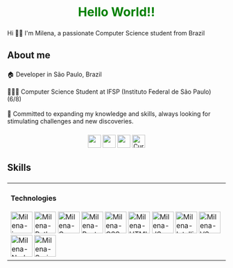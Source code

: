 <h1 style="color: green" align="center">Hello World!!</h1>

###

<p align="left">Hi 👋🏼 I'm Milena, a passionate Computer Science student from Brazil</p>

###

<h2 align="left">About me</h2>

###

<p align="left">🏠 Developer in São Paulo, Brazil<br><br>👩🏼‍💻 Computer Science Student at IFSP (Instituto Federal de São Paulo) (6/8)<br><br>🌱 Committed to expanding my knowledge and skills, always looking for stimulating challenges and new discoveries.</p>

###
<div align="center">
	<a href = "https://www.linkedin.com/in/milenacamargo20/" target="_blank"><img height="30" widht="40" src = "https://img.shields.io/badge/LinkedIn-0077B5?style=for-the-badge&logo=linkedin&logoColor=white" target="_blank"></a>
  <a href = "mailto:milenacamrggo20@gmail.com" target="_blank"><img  height="30" widht="40" src = "https://img.shields.io/badge/Gmail-D14836?style=for-the-badge&logo=gmail&logoColor=white" target="_blank"></a>
  <a href = "https://github.com/camargomilena/" target="_blank"><img height="30" widht="40" src = "https://img.shields.io/badge/GitHub-100000?style=for-the-badge&logo=github&logoColor=white" target="_blank"></a>
  <a href="https://drive.google.com/file/d/1gjEbG4oFJY4thSC8WZn1zkJKgpGxbXii/view" target="_blank">
    <img height="30" widht="40" src="https://img.shields.io/badge/Curriculum-green?style=for-the-badge" alt="Curriculum">
  </a>

</div>

###

<h2 align="left">Skills</h2>

###

<div align = "center" style = "display: inline_block">
  <table>
    <tr>
      <td align="center">
    <div align="left">
          <h4 align="left">Technologies</h4>
        	<img aling ="center" alt= "Milena-java" height="50" widht="75" src = "https://cdn.jsdelivr.net/gh/devicons/devicon@latest/icons/java/java-original-wordmark.svg">
          <img aling ="center" alt= "Milena-Python" height="50" widht="75" src ="https://cdn.jsdelivr.net/gh/devicons/devicon@latest/icons/python/python-original-wordmark.svg">
          <img aling ="center" alt= "Milena-C" height="50" widht="75" src = "https://cdn.jsdelivr.net/gh/devicons/devicon@latest/icons/c/c-original.svg">
          <img aling ="center" alt= "Milena-PostgreSQL" height="50" widht="75" src = "https://cdn.jsdelivr.net/gh/devicons/devicon@latest/icons/postgresql/postgresql-original-wordmark.svg">
          <img aling ="center" alt= "Milena-CSS" height="50" widht="75" src ="https://cdn.jsdelivr.net/gh/devicons/devicon@latest/icons/css3/css3-original-wordmark.svg">
          <img aling ="center" alt= "Milena-HTML" height="50" widht="75" src = "https://cdn.jsdelivr.net/gh/devicons/devicon@latest/icons/html5/html5-original-wordmark.svg">
          <img aling ="center" alt= "Milena-JS" height="50" widht="75" src="https://cdn.jsdelivr.net/gh/devicons/devicon@latest/icons/javascript/javascript-original.svg">
          <img aling ="center" alt= "Milena-IntelliJ" height="50" widht="75" src = "https://cdn.jsdelivr.net/gh/devicons/devicon@latest/icons/intellij/intellij-original.svg">
          <img aling ="center" alt= "Milena-VScode" height="50" widht="75" src = "https://cdn.jsdelivr.net/gh/devicons/devicon@latest/icons/vscode/vscode-original.svg">
	  <img aling ="center" alt= "Milena-NodeJS" height="50" widht="75" src ="https://cdn.jsdelivr.net/gh/devicons/devicon@latest/icons/nodejs/nodejs-original-wordmark.svg">
          <img aling ="center" alt= "Milena-Spring" height="50" widht="75" src = "https://cdn.jsdelivr.net/gh/devicons/devicon@latest/icons/spring/spring-original.svg">
        <div align="left">
          </td>
      </tr>
  </table>
</div>


###
